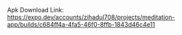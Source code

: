 
Apk Download Link:
https://expo.dev/accounts/zihadul708/projects/meditation-app/builds/c684ff4a-4fa5-46f0-8ffb-1843d46c4e11